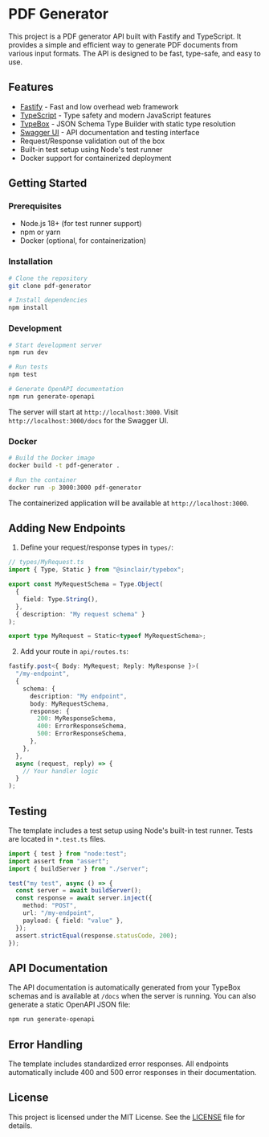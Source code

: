 # PDF Generator

This project is a PDF generator API built with Fastify and TypeScript. It provides a simple and efficient way to generate PDF documents from various input formats. The API is designed to be fast, type-safe, and easy to use.

## Features

- [Fastify](https://www.fastify.io/) - Fast and low overhead web framework
- [TypeScript](https://www.typescriptlang.org/) - Type safety and modern JavaScript features
- [TypeBox](https://github.com/sinclairzx81/typebox) - JSON Schema Type Builder with static type resolution
- [Swagger UI](https://swagger.io/tools/swagger-ui/) - API documentation and testing interface
- Request/Response validation out of the box
- Built-in test setup using Node's test runner
- Docker support for containerized deployment

## Getting Started

### Prerequisites

- Node.js 18+ (for test runner support)
- npm or yarn
- Docker (optional, for containerization)

### Installation

```bash
# Clone the repository
git clone pdf-generator

# Install dependencies
npm install
```

### Development

```bash
# Start development server
npm run dev

# Run tests
npm test

# Generate OpenAPI documentation
npm run generate-openapi
```

The server will start at `http://localhost:3000`. Visit `http://localhost:3000/docs` for the Swagger UI.

### Docker

```bash
# Build the Docker image
docker build -t pdf-generator .

# Run the container
docker run -p 3000:3000 pdf-generator
```

The containerized application will be available at `http://localhost:3000`.

## Adding New Endpoints

1. Define your request/response types in `types/`:

```typescript
// types/MyRequest.ts
import { Type, Static } from "@sinclair/typebox";

export const MyRequestSchema = Type.Object(
  {
    field: Type.String(),
  },
  { description: "My request schema" }
);

export type MyRequest = Static<typeof MyRequestSchema>;
```

2. Add your route in `api/routes.ts`:

```typescript
fastify.post<{ Body: MyRequest; Reply: MyResponse }>(
  "/my-endpoint",
  {
    schema: {
      description: "My endpoint",
      body: MyRequestSchema,
      response: {
        200: MyResponseSchema,
        400: ErrorResponseSchema,
        500: ErrorResponseSchema,
      },
    },
  },
  async (request, reply) => {
    // Your handler logic
  }
);
```

## Testing

The template includes a test setup using Node's built-in test runner. Tests are located in `*.test.ts` files.

```typescript
import { test } from "node:test";
import assert from "assert";
import { buildServer } from "./server";

test("my test", async () => {
  const server = await buildServer();
  const response = await server.inject({
    method: "POST",
    url: "/my-endpoint",
    payload: { field: "value" },
  });
  assert.strictEqual(response.statusCode, 200);
});
```

## API Documentation

The API documentation is automatically generated from your TypeBox schemas and is available at `/docs` when the server is running. You can also generate a static OpenAPI JSON file:

```bash
npm run generate-openapi
```

## Error Handling

The template includes standardized error responses. All endpoints automatically include 400 and 500 error responses in their documentation.

## License

This project is licensed under the MIT License. See the [LICENSE](LICENSE) file for details.

